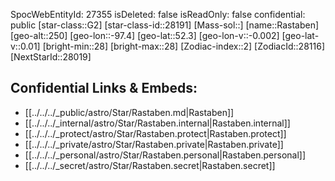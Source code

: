 ﻿---
location: [52.3,97.4,250]
type: Star
tags:
- astro/Star

---
SpocWebEntityId: 27355
isDeleted: false
isReadOnly: false
confidential: public
[star-class::G2]
[star-class-id::28191]
[Mass-sol::]
[name::Rastaben]
[geo-alt::250]
[geo-lon::-97.4]
[geo-lat::52.3]
[geo-lon-v::-0.002]
[geo-lat-v::0.01]
[bright-min::28]
[bright-max::28]
[Zodiac-index::2]
[ZodiacId::28116]
[NextStarId::28019]



## Confidential Links & Embeds: 
- [[../../../_public/astro/Star/Rastaben.md|Rastaben]] 
- [[../../../_internal/astro/Star/Rastaben.internal|Rastaben.internal]] 
- [[../../../_protect/astro/Star/Rastaben.protect|Rastaben.protect]] 
- [[../../../_private/astro/Star/Rastaben.private|Rastaben.private]] 
- [[../../../_personal/astro/Star/Rastaben.personal|Rastaben.personal]] 
- [[../../../_secret/astro/Star/Rastaben.secret|Rastaben.secret]] 
